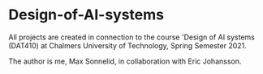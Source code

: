 # Design-of-AI-systems

All projects are created in connection to the course 'Design of AI systems (DAT410) at Chalmers University of Technology, Spring Semester 2021.

The author is me, Max Sonnelid, in collaboration with Eric Johansson.
